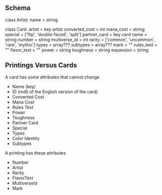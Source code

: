 ## Schema


class Artist:
	name = string

class Card:
	artist = key artist
	converted_cost =  int
	mana_cost =  string
	special = ['flip', 'double-faced', 'split']
	partner_card = key card
	name = string
	number = string
	multiverse_id = int
	rarity = ['common', 'uncommon', 'rare', 'mythic']
	types = array???
	subtypes = array???
	mark = ""
	rules_text = ""
	flavor_text = ""
	power = string
	toughness = string
	expansion = string 


## Printings Versus Cards

A card has some attributes that cannot change

- Name (key)
- ID (md5 of the English version of the card)
- Converted Cost
- Mana Cost
- Rules Text
- Power
- Toughness
- Partner Card
- Special
- Types
- Color Identity
- Subtypes

A printing has these attributes

- Number
- Artist
- Rarity
- FlavorText
- MultiverseId
- Mark
